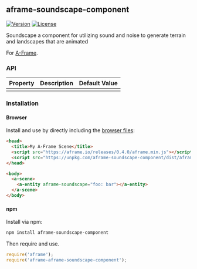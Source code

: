 ## aframe-soundscape-component

[![Version](http://img.shields.io/npm/v/aframe-aframe-soundscape-component.svg?style=flat-square)](https://npmjs.org/package/aframe-aframe-soundscape-component)
[![License](http://img.shields.io/npm/l/aframe-aframe-soundscape-component.svg?style=flat-square)](https://npmjs.org/package/aframe-aframe-soundscape-component)

Soundscape a component for utilizing sound and noise to generate terrain and landscapes that are animated

For [A-Frame](https://aframe.io).

### API

| Property | Description | Default Value |
| -------- | ----------- | ------------- |
|          |             |               |

### Installation

#### Browser

Install and use by directly including the [browser files](dist):

```html
<head>
  <title>My A-Frame Scene</title>
  <script src="https://aframe.io/releases/0.4.0/aframe.min.js"></script>
  <script src="https://unpkg.com/aframe-soundscape-component/dist/aframe-aframe-soundscape-component.min.js"></script>
</head>

<body>
  <a-scene>
    <a-entity aframe-soundscape="foo: bar"></a-entity>
  </a-scene>
</body>
```

<!-- If component is accepted to the Registry, uncomment this. -->
<!--
Or with [angle](https://npmjs.com/package/angle/), you can install the proper
version of the component straight into your HTML file, respective to your
version of A-Frame:

```sh
angle install aframe-soundscape-component
```
-->

#### npm

Install via npm:

```bash
npm install aframe-soundscape-component
```

Then require and use.

```js
require('aframe');
require('aframe-aframe-soundscape-component');
```
